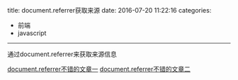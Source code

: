 title: document.referrer获取来源
date: 2016-07-20 11:22:16
categories:
- 前端
- javascript
---


通过document.referrer来获取来源信息

[document.referrer不错的文章一](http://www.cnblogs.com/rubylouvre/p/3541411.html) 
[document.referrer不错的文章二](http://oldj.net/article/document-referrer/) 